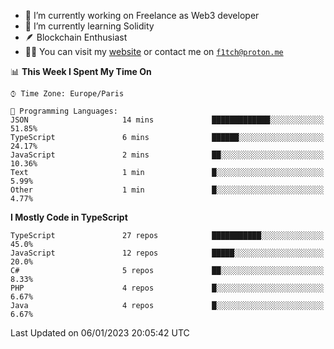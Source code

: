 - 🔭 I’m currently working on Freelance as Web3 developer
- 🌱 I’m currently learning Solidity
- 🪶 Blockchain Enthusiast
- 👨‍💻 You can visit my [website](https://f1tch.xyz) or contact me on [`f1tch@proton.me`](mailto:f1tch@proton.me)

<!--START_SECTION:waka-->
📊 **This Week I Spent My Time On** 

```text
⌚︎ Time Zone: Europe/Paris

💬 Programming Languages: 
JSON                     14 mins             █████████████░░░░░░░░░░░░   51.85% 
TypeScript               6 mins              ██████░░░░░░░░░░░░░░░░░░░   24.17% 
JavaScript               2 mins              ██░░░░░░░░░░░░░░░░░░░░░░░   10.36% 
Text                     1 min               █░░░░░░░░░░░░░░░░░░░░░░░░   5.99% 
Other                    1 min               █░░░░░░░░░░░░░░░░░░░░░░░░   4.77%

```

**I Mostly Code in TypeScript** 

```text
TypeScript               27 repos            ███████████░░░░░░░░░░░░░░   45.0% 
JavaScript               12 repos            █████░░░░░░░░░░░░░░░░░░░░   20.0% 
C#                       5 repos             ██░░░░░░░░░░░░░░░░░░░░░░░   8.33% 
PHP                      4 repos             █░░░░░░░░░░░░░░░░░░░░░░░░   6.67% 
Java                     4 repos             █░░░░░░░░░░░░░░░░░░░░░░░░   6.67%

```



 Last Updated on 06/01/2023 20:05:42 UTC
<!--END_SECTION:waka-->
